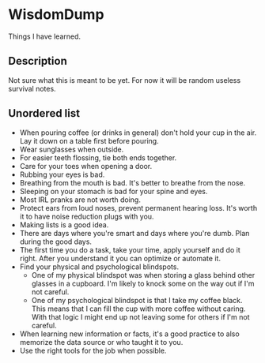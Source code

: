 # WisdomDump
Things I have learned.

## Description
Not sure what this is meant to be yet. For now it will be random useless survival notes.

## Unordered list

* When pouring coffee (or drinks in general) don't hold your cup in the air. Lay it down on a table first before pouring.
* Wear sunglasses when outside.
* For easier teeth flossing, tie both ends together.
* Care for your toes when opening a door.
* Rubbing your eyes is bad.
* Breathing from the mouth is bad. It's better to breathe from the nose.
* Sleeping on your stomach is bad for your spine and eyes.
* Most IRL pranks are not worth doing.
* Protect ears from loud noses, prevent permanent hearing loss. It's worth it to have noise reduction plugs with you.
* Making lists is a good idea.
* There are days where you're smart and days where you're dumb. Plan during the good days.
* The first time you do a task, take your time, apply yourself and do it right. After you understand it you can optimize or automate it.
* Find your physical and psychological blindspots.
  * One of my physical blindspot was when storing a glass behind other glasses in a cupboard. I'm likely to knock some on the way out if I'm not careful.
  * One of my psychological blindspot is that I take my coffee black. This means that I can fill the cup with more coffee without caring. With that logic I might end up not leaving some for others if I'm not careful.
* When learning new information or facts, it's a good practice to also memorize the data source or who taught it to you.
* Use the right tools for the job when possible.
